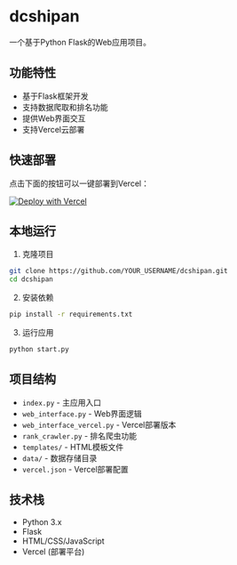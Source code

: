 # dcshipan

一个基于Python Flask的Web应用项目。

## 功能特性

- 基于Flask框架开发
- 支持数据爬取和排名功能
- 提供Web界面交互
- 支持Vercel云部署

## 快速部署

点击下面的按钮可以一键部署到Vercel：

[![Deploy with Vercel](https://vercel.com/button)](https://vercel.com/new/clone?repository-url=https://github.com/houpe/dcshipan)

## 本地运行

1. 克隆项目
```bash
git clone https://github.com/YOUR_USERNAME/dcshipan.git
cd dcshipan
```

2. 安装依赖
```bash
pip install -r requirements.txt
```

3. 运行应用
```bash
python start.py
```

## 项目结构

- `index.py` - 主应用入口
- `web_interface.py` - Web界面逻辑
- `web_interface_vercel.py` - Vercel部署版本
- `rank_crawler.py` - 排名爬虫功能
- `templates/` - HTML模板文件
- `data/` - 数据存储目录
- `vercel.json` - Vercel部署配置

## 技术栈

- Python 3.x
- Flask
- HTML/CSS/JavaScript
- Vercel (部署平台)